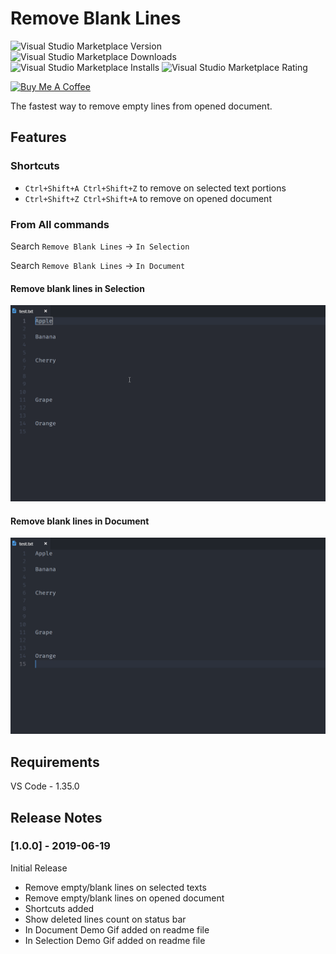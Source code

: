 # Remove Blank Lines


<img alt="Visual Studio Marketplace Version" src="https://img.shields.io/visual-studio-marketplace/v/Thamaraiselvam.remove-blank-lines.svg"> <img alt="Visual Studio Marketplace Downloads" src="https://img.shields.io/visual-studio-marketplace/d/Thamaraiselvam.remove-blank-lines.svg"> <img alt="Visual Studio Marketplace Installs" src="https://img.shields.io/visual-studio-marketplace/i/Thamaraiselvam.remove-blank-lines.svg"> <img alt="Visual Studio Marketplace Rating" src="https://img.shields.io/visual-studio-marketplace/r/Thamaraiselvam.remove-blank-lines.svg">



<a href="https://www.buymeacoffee.com/R8Nc2vn" target="_blank"><img src="https://www.buymeacoffee.com/assets/img/custom_images/yellow_img.png" alt="Buy Me A Coffee"></a>


The fastest way to remove empty lines from opened document.

## Features

### Shortcuts
- `Ctrl+Shift+A Ctrl+Shift+Z` to remove on selected text portions
- `Ctrl+Shift+Z Ctrl+Shift+A` to remove on opened document

### From All commands

Search `Remove Blank Lines` -> `In Selection`

Search `Remove Blank Lines` -> `In Document`

#### Remove blank lines in Selection
![Demo - In Selection](images/demo-in-selection.gif)

#### Remove blank lines in Document
![Demo - In Document](images/demo-in-document.gif)

## Requirements

VS Code - 1.35.0

## Release Notes

### [1.0.0] - 2019-06-19

Initial Release

- Remove empty/blank lines on selected texts
- Remove empty/blank lines on opened document
- Shortcuts added
- Show deleted lines count on status bar
- In Document Demo Gif added on readme file
- In Selection Demo Gif added on readme file
